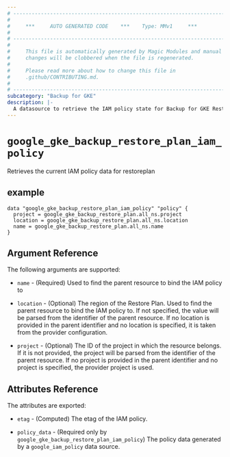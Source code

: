 ```yaml
---
# ----------------------------------------------------------------------------
#
#     ***     AUTO GENERATED CODE    ***    Type: MMv1     ***
#
# ----------------------------------------------------------------------------
#
#     This file is automatically generated by Magic Modules and manual
#     changes will be clobbered when the file is regenerated.
#
#     Please read more about how to change this file in
#     .github/CONTRIBUTING.md.
#
# ----------------------------------------------------------------------------
subcategory: "Backup for GKE"
description: |-
  A datasource to retrieve the IAM policy state for Backup for GKE RestorePlan
---
```



# `google_gke_backup_restore_plan_iam_policy`
Retrieves the current IAM policy data for restoreplan



## example

```hcl
data "google_gke_backup_restore_plan_iam_policy" "policy" {
  project = google_gke_backup_restore_plan.all_ns.project
  location = google_gke_backup_restore_plan.all_ns.location
  name = google_gke_backup_restore_plan.all_ns.name
}
```

## Argument Reference

The following arguments are supported:

* `name` - (Required) Used to find the parent resource to bind the IAM policy to
* `location` - (Optional) The region of the Restore Plan.
 Used to find the parent resource to bind the IAM policy to. If not specified,
  the value will be parsed from the identifier of the parent resource. If no location is provided in the parent identifier and no
  location is specified, it is taken from the provider configuration.

* `project` - (Optional) The ID of the project in which the resource belongs.
    If it is not provided, the project will be parsed from the identifier of the parent resource. If no project is provided in the parent identifier and no project is specified, the provider project is used.

## Attributes Reference

The attributes are exported:

* `etag` - (Computed) The etag of the IAM policy.

* `policy_data` - (Required only by `google_gke_backup_restore_plan_iam_policy`) The policy data generated by
  a `google_iam_policy` data source.
